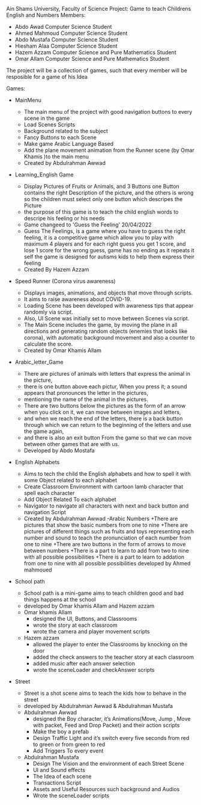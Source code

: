 Ain Shams University, Faculty of Science
Project: Game to teach Childrens English and Numbers
Members:
  - Abdo Awad     Computer Science Student
  - Ahmed Mahmoud Computer Science Student
  - Abdo Mustafa  Computer Science Student
  - Hiesham Alaa  Computer Science Student
  - Hazem Azzam   Computer Science and Pure Mathematics Student
  - Omar Allam   Computer Science and Pure Mathematics Student

The project will be a collection of games, such that every member will be resposible for a game of his Idea

Games:
  - MainMenu
    + The main menu of the project with good    navigation buttons to every scene in the game
    + Load Scenes Scripts 
    + Background related to the subject
    + Fancy Buttons to each Scene
    + Make game Arabic Language Based
    + Add the plane movement animation from the Runner scene (by Omar Khamis )to the main menu 
    + Created by Abdulrahman Awwad
     
  - Learning_English Game
    + Display Pictures of Fruits or Animals, and 3 Buttons one Button contains the right Description of the picture, and the others is wrong
      so the children must select only one button which descripes the Picture
    + the purpose of this game is to teach the child english words to descripe his feeling or his needs
    + Game changeed to 'Guess the Feeling' 20/04/2022
    + Guess The Feelings, is a game where you have to guess the right feeling, 
      it is a competitive game which allow you to play with maximum 4 players
      and for each right guess you get 1 score, and lose 1 score for the wrong guess,
      game has no ending as it repeats it self
      the game is designed for autisms kids to help them express their feeling
    + Created By Hazem Azzam
  
  - Speed Runner (Corona virus awareness)
    + Displays images, animations, and objects that move through scripts.
    + It aims to raise awareness about COVID-19.
    + Loading Scene has been developed with awareness tips that appear randomly via script. 
    + Also, UI Scene was initially set to move between Scenes via script.
    + The Main Scene includes the game, by moving the plane in all directions and generating random objects (enemies that looks like corona), with automatic background movement and also a counter to calculate the score.
    + Created by Omar Khamis Allam

  - Arabic_letter_Game
      + There are pictures of animals with letters that express the animal in the picture, 
      + there is one button above each pictur, When you press it; a sound appears that pronounces the letter in the pictures, 
      + mentioning the name of the animal in the pictures. 
      + There are two  buttons below the pictures as the form of an arrow when you click on it, we can move between images and letters, 
      + and when we reach the end of the letters, there is a back button through which we can return to the beginning of the letters and use the game again, 
      + and there is also an exit button From the game so that we can move between other games that are with us.
      + Developed by Abdo Mostafa
  
  - English  Alphabets
      + Aims to tech the child the English alphabets and how to spell it with some Object related to each alphabet 
      + Create Classroom Environment with cartoon lamb character that spell each character
      + Add Object Related To each alphabet
      + Navigator to navigate all characters with next and back button and navigation Script 
      + Created by Abdulrahman Awwad
  -Arabic Numbers
    +There are pictures that show the basic numbers from one to nine
    +There are pictures of different things such as fruits and toys representing each number and sound to teach the pronunciation of each number       from one to nine
    +There are two buttons in the form of arrows to move between numbers
    +There is a part to learn to add from two to nine with all possible possibilities
    +There is a part to learn to addation from one to nine with all possible possibilities
     developed by Ahmed mahmoued
  - School path
    + School path is a mini-game aims to teach children good and bad things happens at the school
    + developed by Omar khamis Allam and Hazem azzam
    + Omar khamis Allam 
      + designed the UI, Buttons, and Classrooms
      +  wrote the story at each classroom
      +  wrote the camera and player movement scripts
    + Hazem azzam 
      + allowed the player to enter the Classrooms by knocking on the door
      + added the check answers to the teacher story at each classroom
      + added music after each answer selection
      + wrote the sceneLoader and checkAnswer scripts
     
  - Street
    + Street is a shot scene aims to teach the kids how to behave in the street 
    + developed by Abdulrahman Awwad & Abdulrahman Mustafa
    + Abdulrahman Awwad 
      + designed the Boy character, it’s Animations(Move, Jump , Move with packet, Feed and Drop Packet) and their action scripts
      + Make the boy a prefab
      + Design Traffic Light and it’s  switch every five seconds from red to green or from green to red
      + Add Triggers To every event
    + Abdulrahman Mustafa
      + Design The Vision and the environment of each Street Scene
      + UI and Sound effects 
      + The Idea of each scene
      + Transactions Script
      + Assets and Useful Resources such background and Audios
      + Wrote the sceneLoader scripts
